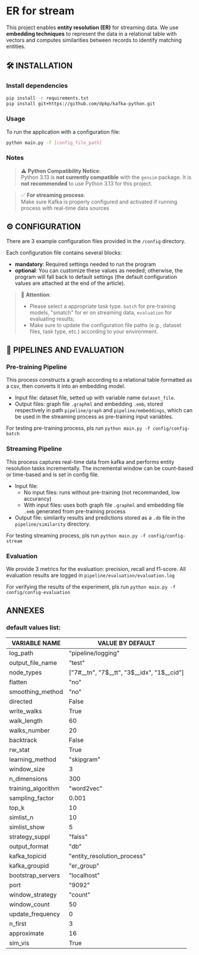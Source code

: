 # ER for stream
This project enables **entity resolution (ER)** for streaming data. We use **embedding techniques** to represent the data in a relational table with vectors and computes similarities between records to identify matching entities.

## 🛠️ INSTALLATION
### Install dependencies
```bash
pip install -r requirements.txt 
pip install git+https://github.com/dpkp/kafka-python.git
```
### Usage
To run the application with a configuration file:
```bash
python main.py -f [config_file_path]
```
### Notes
> ⚠️ **Python Compatibility Notice**:  
> Python 3.13 is **not currently compatible** with the `gensim` package. It is **not recommended** to use Python 3.13 for this project.  

> ✅ **For streaming process**:  
> Make sure Kafka is properly configured and activated if running process with real-time data sources

## ⚙️ CONFIGURATION

There are 3 example configuration files provided in the `/config` directory.

Each configuration file contains several blocks:

- **mandatory**: Required settings needed to run the program
- **optional**: You can customize these values as needed; otherwise, the program will fall back to default settings (the default configuration values are attached at the end of the article).

> 📌 **Attention**:  
> - Please select a appropriate task type. `batch` for pre-training models, "smatch" for er on streaming data, `evaluation` for evaluating results;
> - Make sure to update the configuration file paths (e.g., dataset files, task type, etc.) according to your environment.

## 🧪 PIPELINES AND EVALUATION

### Pre-training Pipeline
This process constructs a graph according to a relational table formatted as a csv, then converts it into an embedding model. 
- Input file: dataset file, setted up with variable name `dataset_file`.
- Output files: graph file `.graphml` and embedding `.emb`, stored respectively in path `pipeline/graph` and `pipeline/embeddings`, which can be used in the streaming process as pre-training input variables. 

For testing pre-training process, pls run `python main.py -f config/config-batch` 

### Streaming Pipeline
This process captures real-time data from kafka and performs entity resolution tasks incrementally. The incremental window can be count-based or time-based and is set in config file.
- Input file: 
    - No input files: runs without pre-training (not recommanded, low accurancy) 
    - With input files: uses both graph file `.graphml` and embedding file `.emb` generated from pre-training process
- Output file: similarity results and predictions stored as a `.db` file in the `pipeline/similarity` directory.

For testing streaming process, pls run `python main.py -f config/config-stream` 

### Evaluation
We provide 3 metrics for the evaluation: precision, recall and f1-score. All evaluation results are logged in `pipeline/evaluation/evaluation.log`

For verifying the results of the experiment, pls run `python main.py -f config/config-evaluation`

## ANNEXES
### default values list:
| VARIABLE NAME    | VALUE BY DEFAULT |
| -------- | ------- |
| log_path  | "pipeline/logging"  |
| output_file_name  | "test" |
| node_types | ["7#__tn", "7$__tt", "3$__idx", "1$__cid"] |
| flatten |  "no" | 
| smoothing_method|  "no" | 
| directed| False | 
| write_walks|  True | 
| walk_length|  60 | 
| walks_number|  20 | 
| backtrack|  False | 
| rw_stat| True | 
| learning_method|  "skipgram" | 
| window_size|  3 | 
| n_dimensions|  300 | 
| training_algorithm|  "word2vec" | 
| sampling_factor |  0.001 |
| top_k| 10 | 
| simlist_n| 10 | 
| simlist_show| 5 | 
| strategy_suppl| "faiss" | 
| output_format| "db" | 
| kafka_topicid| "entity_resolution_process" | 
| kafka_groupid| "er_group" | 
| bootstrap_servers| "localhost" | 
| port| "9092" | 
| window_strategy| "count" | 
| window_count| 50 | 
| update_frequency| 0| 
| n_first|  3 | 
| approximate|  16 | 
| sim_vis|  True | 
